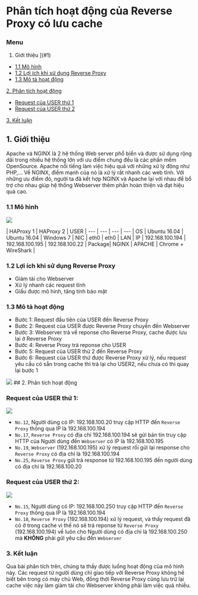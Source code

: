# Phân tích hoạt động của Reverse Proxy có lưu cache


### Menu

1. Giới thiệu ](#1)

- [1.1 Mô hình ](#1.1)
- [1.2 Lợi ích khi sử dụng Reverse Proxy ](#1.2)
- [1.3 Mô tả hoạt động ](#1.3)

[2. Phân tích hoạt động ](#2)

- [Request của USER thứ 1](#2.1)
- [Request của USER thứ 2](#2.2)

[3. Kết luận ](#3)

<a name="1"></a>
## 1. Giới thiệu

Apache và NGINX là 2 hệ thống Web server phổ biến và được sử dụng rộng dãi trong nhiều hệ thống lớn với ưu điểm chung đều là các phần mềm OpenSource. Apache nổi tiếng làm việc hiệu quả với những xử lý động như PHP,... Về NGINX, điểm mạnh của nó là xử lý rất nhanh các web tĩnh. Với những ưu điểm đó, người ta đã kết hợp NGINX và Apache lại với nhau để bổ trợ cho nhau giúp hệ thống Webserver thêm phần hoàn thiện và đạt hiệu quả cao.

<a name="1.1"></a>
### 1.1 Mô hình

<img src="http://i1363.photobucket.com/albums/r714/HoangLove9z/rp_zpsm4wwklir.png" />

 | HAProxy 1 | HAProxy 2 | USER |
--- | --- | --- | --- |
OS | Ubuntu 16.04 | Ubuntu 16.04 | Windows 7 |
NIC | eth0 | eth0 | LAN |
IP | 192.168.100.194 | 192.168.100.195 | 192.168.100.22 |
Package| NGINX | APACHE | Chrome + WireShark |
<a name="1.2"></a>
### 1.2 Lợi ích khi sử dụng Reverse Proxy

- Giảm tải cho Webserver
- Xử lý nhanh các request tĩnh
- Giấu được mô hình, tăng tính bảo mật

<a name="1.3"></a>
### 1.3 Mô tả hoạt động

- Bước 1: Request đầu tiên của USER đến Reverse Proxy
- Bước 2: Request của USER được Reverse Proxy chuyển đến Webserver
- Bước 3: Webserver trả về reponse cho Reverse Proxy, cache được lưu lại ở Reverse Proxy
- Bước 4: Reverse Proxy trả reponse cho USER
- Bước 5: Request của USER thứ 2 đến Reverse Proxy
- Bước 6: Request của USER thứ được Reverse Proxy xử lý, nếu request yêu cầu có sẵn trong cache thì trả lại cho USER2, nếu chưa có thì quay lại bước 1

<img src="http://i1363.photobucket.com/albums/r714/HoangLove9z/luong-rp_zpsvc4xzsvy.png" />
<a name="2"></a>
## 2. Phân tích hoạt động

<a name="2.1"></a>
### Request của USER thứ 1:

<img src="http://image.prntscr.com/image/ba8a4a797f7a45c599aaffdeda525720.png" />


- `No.12`, Người dùng có IP: 192.168.100.20 truy cập HTTP đến `Reverse Proxy` thông qua IP là 192.168.100.194
- `No.17`, `Reverse Proxy` có địa chỉ 192.168.100.194 sẽ gửi bản tin truy cập HTTP của Người dùng đến `Webserver` có IP là 192.168.100.195
- `No.19`,  `Webserver` (192.168.100.195) xử lý request rồi gửi lại response cho `Reverse Proxy` có địa chỉ là 192.168.100.194
- `No.25`, `Reverse Proxy` gửi trả response từ 192.168.100.195 đến người dùng có địa chỉ là 192.168.100.20

<a name="2.2"></a>
### Request của USER thứ 2:

<img src="http://image.prntscr.com/image/0069291ab27f43719d643d6c6d694e3d.png" />

- `No.15`, Người dùng có IP: 192.168.100.250 truy cập HTTP đến `Reverse Proxy` thông qua IP là 192.168.100.194
- `No.18`,  `Reverse Proxy` (192.168.100.194) xử lý request, và thấy request đã có ở trong cache vì thế nó sẽ trả reponse từ `Reverse Proxy` (192.168.100.194) về luôn cho Người dùng có địa chỉ là 192.168.100.250 mà **KHÔNG** phải gửi yêu cầu đến `Webserver`

<a name="3"></a>
### 3. Kết luận

Qua bài phân tích trên, chúng ta thấy được luồng hoạt động của mô hình này. Các request từ người dùng chỉ giao tiếp với Reverse Proxy không hề biết bên trong có máy chủ Web, đồng thời Reverse Proxy cũng lưu trữ lại cache việc này làm giảm tải cho Webserver không phải làm việc quá nhiều.